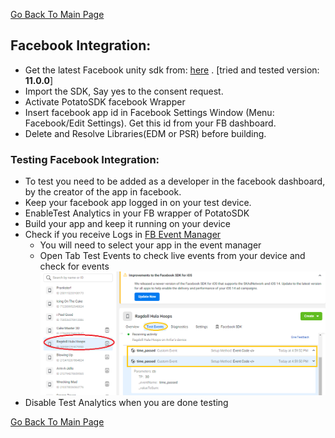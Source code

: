 [Go Back To Main Page](../../README.md)
## Facebook Integration:
* Get the latest Facebook unity sdk from: [here](https://developers.facebook.com/docs/unity/downloads) . [tried and tested version: **11.0.0**] 
* Import the SDK, Say yes to the consent request.
* Activate PotatoSDK facebook Wrapper
* Insert facebook app id in Facebook Settings Window (Menu:  Facebook/Edit Settings). Get this id  from your FB dashboard.
* Delete and Resolve Libraries(EDM or PSR) before building.

### Testing Facebook Integration:
* To test you need to be added as a developer in the facebook dashboard, by the creator of the app in facebook. 
* Keep your facebook app logged in on your test device.
* EnableTest Analytics in your FB wrapper of PotatoSDK
* Build your app and keep it running on your device
* Check if you receive Logs in [FB Event Manager](https://www.facebook.com/events_manager2) 
    * You will need to select your app in the event manager
    * Open Tab Test Events to check live events from your device and check for events
    ![FB Event Manager img](img_0.png)
* Disable Test Analytics when you are done testing



[Go Back To Main Page](../../README.md)
